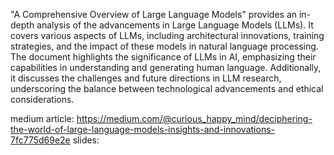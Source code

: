 "A Comprehensive Overview of Large Language Models" provides an in-depth analysis of the advancements in Large Language Models (LLMs). It covers various aspects of LLMs, including architectural innovations, training strategies, and the impact of these models in natural language processing. The document highlights the significance of LLMs in AI, emphasizing their capabilities in understanding and generating human language. Additionally, it discusses the challenges and future directions in LLM research, underscoring the balance between technological advancements and ethical considerations.

medium article: https://medium.com/@curious_happy_mind/deciphering-the-world-of-large-language-models-insights-and-innovations-7fc775d69e2e
slides: 
